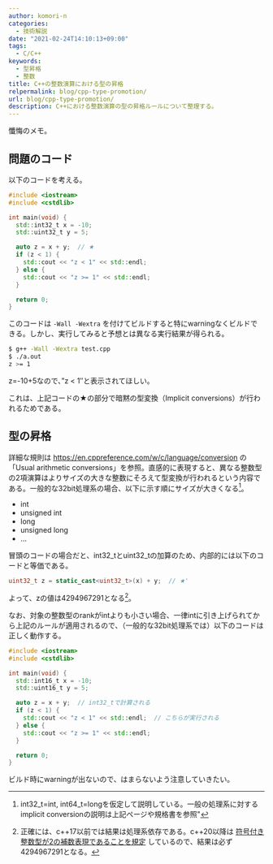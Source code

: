 ```yaml
---
author: komori-n
categories:
  - 技術解説
date: "2021-02-24T14:10:13+09:00"
tags:
  - C/C++
keywords:
  - 型昇格
  - 整数
title: C++の整数演算における型の昇格
relpermalink: blog/cpp-type-promotion/
url: blog/cpp-type-promotion/
description: C++における整数演算の型の昇格ルールについて整理する。
---
```


懺悔のメモ。

## 問題のコード

以下のコードを考える。

```cpp
#include <iostream>
#include <cstdlib>

int main(void) {
  std::int32_t x = -10;
  std::uint32_t y = 5;

  auto z = x + y;  // ★
  if (z < 1) {
    std::cout << "z < 1" << std::endl;
  } else {
    std::cout << "z >= 1" << std::endl;
  }

  return 0;
}
```

このコードは `-Wall -Wextra` を付けてビルドすると特にwarningなくビルドできる。しかし、実行してみると予想とは異なる実行結果が得られる。

```sh
$ g++ -Wall -Wextra test.cpp
$ ./a.out
z >= 1
```

z=-10+5なので、”z &lt; 1″と表示されてほしい。

これは、上記コードの★の部分で暗黙の型変換（Implicit conversions）が行われるためである。

## 型の昇格

詳細な規則は <https://en.cppreference.com/w/c/language/conversion> の「Usual arithmetic conversions」を参照。直感的に表現すると、異なる整数型の2項演算はよりサイズの大きな整数にそろえて型変換が行われるという内容である。一般的な32bit処理系の場合、以下に示す順にサイズが大きくなる[^1]。

[^1]: int32_t=int, int64_t=longを仮定して説明している。一般の処理系に対するimplicit conversionの説明は上記ページや規格書を参照"

- int
- unsigned int
- long
- unsigned long
- …

冒頭のコードの場合だと、int32_tとuint32_tの加算のため、内部的には以下のコードと等価である。

```cpp
uint32_t z = static_cast<uint32_t>(x) + y;  // ★'
```

よって、zの値は4294967291となる[^2]。

[^2]: 正確には、c++17以前では結果は処理系依存である。c++20以降は [符号付き整数型が2の補数表現であることを規定](https://cpprefjp.github.io/lang/cpp20/signed_integers_are_twos_complement.html) しているので、結果は必ず4294967291となる。

なお、対象の整数型のrankがintよりも小さい場合、一律intに引き上げられてから上記のルールが適用されるので、（一般的な32bit処理系では）以下のコードは正しく動作する。

```cpp
#include <iostream>
#include <cstdlib>

int main(void) {
  std::int16_t x = -10;
  std::uint16_t y = 5;

  auto z = x + y;  // int32_tで計算される
  if (z < 1) {
    std::cout << "z < 1" << std::endl;  // こちらが実行される
  } else {
    std::cout << "z >= 1" << std::endl;
  }

  return 0;
}
```

ビルド時にwarningが出ないので、はまらないよう注意していきたい。
